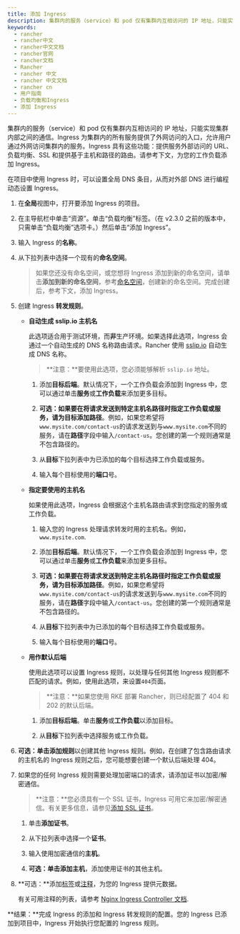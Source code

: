 ```yaml
---
title: 添加 Ingress
description: 集群内的服务（service）和 pod 仅有集群内互相访问的 IP 地址，只能实现集群内部之间的通信。Ingress 为集群内的所有服务提供了外网访问的入口，允许用户通过外网访问集群内的服务。Ingress 具有这些功能：提供服务外部访问的 URL、负载均衡、SSL 和提供基于主机和路径的路由。请参考下文，为您的工作负载添加 Ingress。
keywords:
  - rancher
  - rancher中文
  - rancher中文文档
  - rancher官网
  - rancher文档
  - Rancher
  - rancher 中文
  - rancher 中文文档
  - rancher cn
  - 用户指南
  - 负载均衡和Ingress
  - 添加 Ingress
---
```


集群内的服务（service）和 pod 仅有集群内互相访问的 IP 地址，只能实现集群内部之间的通信。Ingress 为集群内的所有服务提供了外网访问的入口，允许用户通过外网访问集群内的服务。Ingress 具有这些功能：提供服务外部访问的 URL、负载均衡、SSL 和提供基于主机和路径的路由。请参考下文，为您的工作负载添加 Ingress。

在项目中使用 Ingress 时，可以设置全局 DNS 条目，从而对外部 DNS 进行编程动态设置 Ingress。

1. 在**全局**视图中，打开要添加 Ingress 的项目。

1. 在主导航栏中单击“资源”。单击“负载均衡”标签。（在 v2.3.0 之前的版本中，只需单击“负载均衡”选项卡。）然后单击“添加 Ingress”。

1. 输入 Ingress 的**名称**。

1. 从下拉列表中选择一个现有的**命名空间**。

   > 如果您还没有命名空间，或您想将 Ingress 添加到新的命名空间，请单击**添加到新的命名空间**，参考[命名空间](/docs/rancher2.5/cluster-admin/projects-and-namespaces/)，创建新的命名空间。完成创建后，参考下文，添加 Ingress。

1. 创建 Ingress **转发规则**。

   - **自动生成 sslip.io 主机名**

     此选项适合用于测试环境，而**非**生产环境。如果选择此选项，Ingress 会通过一个自动生成的 DNS 名称路由请求。Rancher 使用 [sslip.io](http://sslip.io/) 自动生成 DNS 名称。

     > **注意：**要使用此选项，您必须能够解析 `sslip.io` 地址。

     1. 添加**目标后端**。默认情况下，一个工作负载会添加到 Ingress 中，您可以通过单击**服务**或**工作负载**来添加更多目标。

     1. **可选：**如果要在将请求发送到特定主机名路径时指定工作负载或服务，请为目标添加**路径**。例如，如果您希望将`www.mysite.com/contact-us`的请求发送到与`www.mysite.com`不同的服务，请在**路径**字段中输入`/contact-us`。您创建的第一个规则通常是不包含路径的。

     1. 从**目标**下拉列表中为已添加的每个目标选择工作负载或服务。

     1. 输入每个目标使用的**端口**号。

   - **指定要使用的主机名**

     如果使用此选项，Ingress 会根据这个主机名路由请求到您指定的服务或工作负载。

     1. 输入您的 Ingress 处理请求转发时用的主机名。例如，`www.mysite.com`.

     1. 添加**目标后端**。默认情况下，一个工作负载会添加到 Ingress 中，您可以通过单击**服务**或**工作负载**来添加更多目标。

     1. **可选：**如果要在将请求发送到特定主机名路径时指定工作负载或服务，请为目标添加**路径**。例如，如果您希望将`www.mysite.com/contact-us`的请求发送到与`www.mysite.com`不同的服务，请在**路径**字段中输入`/contact-us`。您创建的第一个规则通常是不包含路径的。

     1. 从**目标**下拉列表中为已添加的每个目标选择工作负载或服务。

     1. 输入每个目标使用的**端口**号。

   - **用作默认后端**

     使用此选项可以设置 Ingress 规则，以处理与任何其他 Ingress 规则都不匹配的请求。例如，使用此选项，来设置`404`页面。

     > **注意：**如果您使用 RKE 部署 Rancher，则已经配置了 404 和 202 的默认后端。

     1. 添加**目标后端**。单击**服务**或**工作负载**以添加目标。

     1. 从**目标**下拉列表中选择服务或工作负载。

1. **可选：**单击**添加规则**以创建其他 Ingress 规则。例如，在创建了包含路由请求的主机名的 Ingress 规则之后，您可能想要创建一个默认后端处理 404。

1. 如果您的任何 Ingress 规则需要处理加密端口的请求，请添加证书以加密/解密通信。

   > **注意：**您必须具有一个 SSL 证书，Ingress 可用它来加密/解密通信。有关更多信息，请参见[添加 SSL 证书](/docs/rancher2.5/k8s-in-rancher/certificates/)。

   1. 单击**添加证书**。

   1. 从下拉列表中选择一个**证书**。

   1. 输入使用加密通信的**主机**。

   1. **可选：**单击**添加主机**，添加使用证书的其他主机。

1. **可选：**添加[标签](https://kubernetes.io/docs/concepts/overview/working-with-objects/labels/)或[注释](https://kubernetes.io/docs/concepts/overview/working-with-objects/annotations/)，为您的 Ingress 提供元数据。

   有关可用注释的列表，请参考 [Nginx Ingress Controller 文档](https://kubernetes.github.io/ingress-nginx/user-guide/nginx-configuration/annotations/).

**结果：**完成 Ingress 的添加和 Ingress 转发规则的配置。您的 Ingress 已添加到项目中，Ingress 开始执行您配置的 Ingress 规则。

